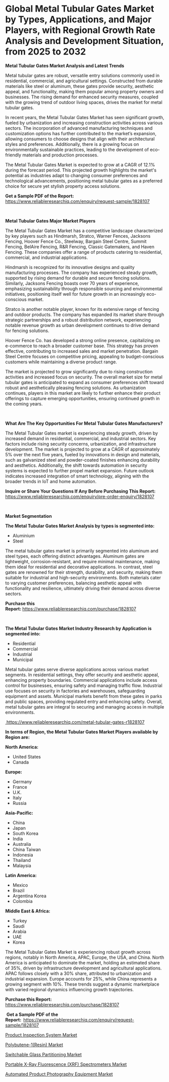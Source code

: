 <p><h1>Global Metal Tubular Gates Market by Types, Applications, and Major Players, with Regional Growth Rate Analysis and Development Situation, from 2025 to 2032</h1></p><p><strong>Metal Tubular Gates Market Analysis and Latest Trends</strong></p>
<p><p>Metal tubular gates are robust, versatile entry solutions commonly used in residential, commercial, and agricultural settings. Constructed from durable materials like steel or aluminum, these gates provide security, aesthetic appeal, and functionality, making them popular among property owners and businesses. The rising demand for enhanced security measures, coupled with the growing trend of outdoor living spaces, drives the market for metal tubular gates.</p><p>In recent years, the Metal Tubular Gates Market has seen significant growth, fueled by urbanization and increasing construction activities across various sectors. The incorporation of advanced manufacturing techniques and customization options has further contributed to the market’s expansion, allowing consumers to choose designs that align with their architectural styles and preferences. Additionally, there is a growing focus on environmentally sustainable practices, leading to the development of eco-friendly materials and production processes.</p><p>The Metal Tubular Gates Market is expected to grow at a CAGR of 12.1% during the forecast period. This projected growth highlights the market's potential as industries adapt to changing consumer preferences and technological advancements, positioning metal tubular gates as a preferred choice for secure yet stylish property access solutions.</p></p>
<p><strong>Get a Sample PDF of the Report:&nbsp;</strong> <a href="https://www.reliableresearchiq.com/enquiry/request-sample/1828107?utm_campaign=1102&utm_medium=2&utm_source=Github&utm_content=ia&utm_term=12042025&utm_id=metal-tubular-gates">https://www.reliableresearchiq.com/enquiry/request-sample/1828107</a></p>
<p>&nbsp;</p>
<p><strong>Metal Tubular Gates Major Market Players</strong></p>
<p><p>The Metal Tubular Gates Market has a competitive landscape characterized by key players such as Hindmarsh, Stratco, Warner Fences, Jacksons Fencing, Hoover Fence Co., Steelway, Bargain Steel Centre, Summit Fencing, BelAire Fencing, R&R Fencing, Classic Gatemakers, and Haven Fencing. These companies offer a range of products catering to residential, commercial, and industrial applications. </p><p>Hindmarsh is recognized for its innovative designs and quality manufacturing processes. The company has experienced steady growth, supported by rising demand for durable and secure fencing solutions. Similarly, Jacksons Fencing boasts over 70 years of experience, emphasizing sustainability through responsible sourcing and environmental initiatives, positioning itself well for future growth in an increasingly eco-conscious market.</p><p>Stratco is another notable player, known for its extensive range of fencing and outdoor products. The company has expanded its market share through strategic partnerships and a robust distribution network, experiencing notable revenue growth as urban development continues to drive demand for fencing solutions.</p><p>Hoover Fence Co. has developed a strong online presence, capitalizing on e-commerce to reach a broader customer base. This strategy has proven effective, contributing to increased sales and market penetration. Bargain Steel Centre focuses on competitive pricing, appealing to budget-conscious customers while maintaining a diverse product range. </p><p>The market is projected to grow significantly due to rising construction activities and increased focus on security. The overall market size for metal tubular gates is anticipated to expand as consumer preferences shift toward robust and aesthetically pleasing fencing solutions. As urbanization continues, players in this market are likely to further enhance their product offerings to capture emerging opportunities, ensuring continued growth in the coming years.</p></p>
<p>&nbsp;</p>
<p><strong>What Are The Key Opportunities For Metal Tubular Gates Manufacturers?</strong></p>
<p><p>The Metal Tubular Gates market is experiencing steady growth, driven by increased demand in residential, commercial, and industrial sectors. Key factors include rising security concerns, urbanization, and infrastructure development. The market is projected to grow at a CAGR of approximately 5% over the next five years, fueled by innovations in design and materials, such as galvanized steel and powder-coated finishes enhancing durability and aesthetics. Additionally, the shift towards automation in security systems is expected to further propel market expansion. Future outlook indicates increased integration of smart technology, aligning with the broader trends in IoT and home automation.</p></p>
<p><strong>Inquire or Share Your Questions If Any Before Purchasing This Report:</strong> <a href="https://www.reliableresearchiq.com/enquiry/pre-order-enquiry/1828107?utm_campaign=1102&utm_medium=2&utm_source=Github&utm_content=ia&utm_term=12042025&utm_id=metal-tubular-gates">https://www.reliableresearchiq.com/enquiry/pre-order-enquiry/1828107</a></p>
<p>&nbsp;</p>
<p><strong>Market Segmentation</strong></p>
<p><strong>The Metal Tubular Gates Market Analysis by types is segmented into:</strong></p>
<p><ul><li>Aluminium</li><li>Steel</li></ul></p>
<p><p>The metal tubular gates market is primarily segmented into aluminum and steel types, each offering distinct advantages. Aluminum gates are lightweight, corrosion-resistant, and require minimal maintenance, making them ideal for residential and decorative applications. In contrast, steel gates are renowned for their strength, durability, and security, making them suitable for industrial and high-security environments. Both materials cater to varying customer preferences, balancing aesthetic appeal with functionality and resilience, ultimately driving their demand across diverse sectors.</p></p>
<p><strong>Purchase this Report:&nbsp;</strong><a href="https://www.reliableresearchiq.com/purchase/1828107?utm_campaign=1102&utm_medium=2&utm_source=Github&utm_content=ia&utm_term=12042025&utm_id=metal-tubular-gates">https://www.reliableresearchiq.com/purchase/1828107</a></p>
<p>&nbsp;</p>
<p><strong>The Metal Tubular Gates Market Industry Research by Application is segmented into:</strong></p>
<p><ul><li>Residential</li><li>Commercial</li><li>Industrial</li><li>Municipal</li></ul></p>
<p><p>Metal tubular gates serve diverse applications across various market segments. In residential settings, they offer security and aesthetic appeal, enhancing property boundaries. Commercial applications include access control for businesses, ensuring safety and managing traffic flow. Industrial use focuses on security in factories and warehouses, safeguarding equipment and assets. Municipal markets benefit from these gates in parks and public spaces, providing regulated entry and enhancing safety. Overall, metal tubular gates are integral to securing and managing access in multiple environments.</p></p>
<p><a href="https://www.reliableresearchiq.com/metal-tubular-gates-r1828107?utm_campaign=1102&utm_medium=2&utm_source=Github&utm_content=ia&utm_term=12042025&utm_id=metal-tubular-gates">&nbsp;https://www.reliableresearchiq.com/metal-tubular-gates-r1828107</a></p>
<p><strong>In terms of Region, the Metal Tubular Gates Market Players available by Region are:</strong></p>
<p>
    <p> <strong> North America: </strong>
        <ul>
            <li>United States</li>
            <li>Canada</li>
        </ul>
        </p> 
    <p> <strong> Europe: </strong>
        <ul>
            <li>Germany</li>
            <li>France</li>
            <li>U.K.</li>
            <li>Italy</li>
            <li>Russia</li>
        </ul>
        </p> 
    <p> <strong> Asia-Pacific: </strong>
        <ul>
            <li>China</li>
            <li>Japan</li>
            <li>South Korea</li>
            <li>India</li>
            <li>Australia</li>
            <li>China Taiwan</li>
            <li>Indonesia</li>
            <li>Thailand</li>
            <li>Malaysia</li>
        </ul>
        </p> 
    <p> <strong> Latin America: </strong>
        <ul>
            <li>Mexico</li>
            <li>Brazil</li>
            <li>Argentina Korea</li>
            <li>Colombia</li>
        </ul>
        </p> 
    <p> <strong> Middle East & Africa: </strong>
        <ul>
            <li>Turkey</li>
            <li>Saudi</li>
            <li>Arabia</li>
            <li>UAE</li>
            <li>Korea</li>
        </ul>
    </p>
    </p>
<p><p>The Metal Tubular Gates Market is experiencing robust growth across regions, notably in North America, APAC, Europe, the USA, and China. North America is anticipated to dominate the market, holding an estimated share of 35%, driven by infrastructure development and agricultural applications. APAC follows closely with a 30% share, attributed to urbanization and industrial expansion. Europe accounts for 25%, while China represents a growing segment with 10%. These trends suggest a dynamic marketplace with varied regional dynamics influencing growth trajectories.</p></p>
<p><strong>Purchase this Report: </strong><a href="https://www.reliableresearchiq.com/purchase/1828107?utm_campaign=1102&utm_medium=2&utm_source=Github&utm_content=ia&utm_term=12042025&utm_id=metal-tubular-gates">https://www.reliableresearchiq.com/purchase/1828107</a></p>
<p>&nbsp;<strong>Get a Sample PDF of the Report:&nbsp;&nbsp;</strong><a href="https://www.reliableresearchiq.com/enquiry/request-sample/1828107?utm_campaign=1102&utm_medium=2&utm_source=Github&utm_content=ia&utm_term=12042025&utm_id=metal-tubular-gates">https://www.reliableresearchiq.com/enquiry/request-sample/1828107</a></p>
<p><strong></strong></p>
<p><p><a href="https://github.com/sekohlorik/Market-Research-Report-List-1/blob/main/product-inspection-system-market.md?utm_campaign=1102&utm_medium=2&utm_source=Github&utm_content=ia&utm_term=12042025&utm_id=metal-tubular-gates">Product Inspection System Market</a></p><p><a href="https://github.com/timayuethem/Market-Research-Report-List-1/blob/main/polybutene-1resin-market.md?utm_campaign=1102&utm_medium=2&utm_source=Github&utm_content=ia&utm_term=12042025&utm_id=metal-tubular-gates">Polybutene-1(Resin) Market</a></p><p><a href="https://github.com/brabolyrah3h/Market-Research-Report-List-1/blob/main/switchable-glass-partitioning-market.md?utm_campaign=1102&utm_medium=2&utm_source=Github&utm_content=ia&utm_term=12042025&utm_id=metal-tubular-gates">Switchable Glass Partitioning Market</a></p><p><a href="https://github.com/dukawashviro/Market-Research-Report-List-1/blob/main/portable-x-ray-fluorescence-xrf-spectrometers-market.md?utm_campaign=1102&utm_medium=2&utm_source=Github&utm_content=ia&utm_term=12042025&utm_id=metal-tubular-gates">Portable X-Ray Fluorescence (XRF) Spectrometers Market</a></p><p><a href="https://github.com/rembaentin6f/Market-Research-Report-List-1/blob/main/automated-product-photography-equipment-market.md?utm_campaign=1102&utm_medium=2&utm_source=Github&utm_content=ia&utm_term=12042025&utm_id=metal-tubular-gates">Automated Product Photography Equipment Market</a></p></p>